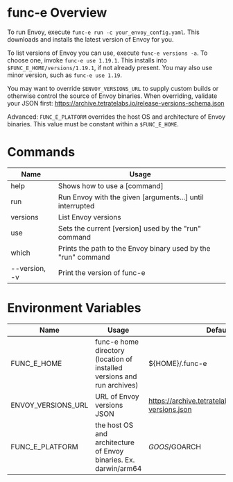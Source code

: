 # func-e Overview
To run Envoy, execute `func-e run -c your_envoy_config.yaml`. This
downloads and installs the latest version of Envoy for you.

To list versions of Envoy you can use, execute `func-e versions -a`. To
choose one, invoke `func-e use 1.19.1`. This installs into
`$FUNC_E_HOME/versions/1.19.1`, if not already present. You may also use
minor version, such as `func-e use 1.19`.

You may want to override `$ENVOY_VERSIONS_URL` to supply custom builds or
otherwise control the source of Envoy binaries. When overriding, validate
your JSON first: https://archive.tetratelabs.io/release-versions-schema.json

Advanced:
`FUNC_E_PLATFORM` overrides the host OS and architecture of Envoy binaries.
This value must be constant within a `$FUNC_E_HOME`.

# Commands

| Name | Usage |
| ---- | ----- |
| help | Shows how to use a [command] |
| run | Run Envoy with the given [arguments...] until interrupted |
| versions | List Envoy versions |
| use | Sets the current [version] used by the "run" command |
| which | Prints the path to the Envoy binary used by the "run" command |
| --version, -v | Print the version of func-e |

# Environment Variables

| Name | Usage | Default |
| ---- | ----- | ------- |
| FUNC_E_HOME | func-e home directory (location of installed versions and run archives) | ${HOME}/.func-e |
| ENVOY_VERSIONS_URL | URL of Envoy versions JSON | https://archive.tetratelabs.io/envoy/envoy-versions.json |
| FUNC_E_PLATFORM | the host OS and architecture of Envoy binaries. Ex. darwin/arm64 | $GOOS/$GOARCH |
